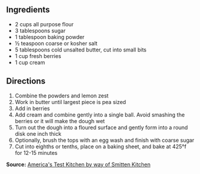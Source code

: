 ---
---

## Ingredients
- 2 cups all purpose flour
- 3 tablespoons sugar
- 1 tablespoon baking powder
- &frac12; teaspoon coarse or kosher salt
- 5 tablespoons cold unsalted butter, cut into small bits
- 1 cup fresh berries
- 1 cup cream

## Directions
1. Combine the powders and lemon zest
2. Work in butter until largest piece is pea sized
3. Add in berries
4. Add cream and combine gently into a single ball. Avoid smashing the berries or it will make the dough wet
5. Turn out the dough into a floured surface and gently form into a round disk one inch thick
6. Optionally, brush the tops with an egg wash and finish with coarse sugar
6. Cut into eighths or tenths, place on a baking sheet, and bake at 425&deg;f for 12-15 minutes

**Source:** [America's Test Kitchen by way of Smitten Kitchen](https://smittenkitchen.com/2006/11/dream-a-little-dream-of-scone/)